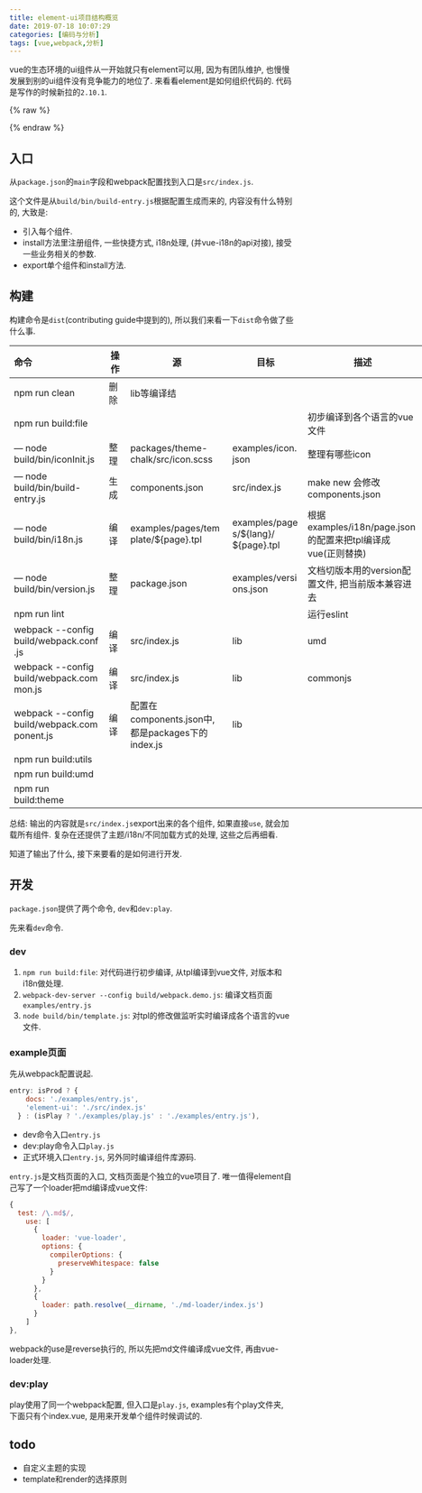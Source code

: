 ```yaml
---
title: element-ui项目结构概览
date: 2019-07-18 10:07:29
categories: [编码与分析]
tags: [vue,webpack,分析]
---
```

vue的生态环境的ui组件从一开始就只有element可以用, 因为有团队维护, 也慢慢发展到别的ui组件没有竞争能力的地位了. 来看看element是如何组织代码的. 代码是写作的时候新拉的`2.10.1`.

{% raw %}

<style>
  table {
    table-layout: fixed;
    width: calc(1030px * 0.75 - 40px);
    word-break: break-word;
  }
</style>

{% endraw %}

<!--more-->

## 入口

从`package.json`的`main`字段和webpack配置找到入口是`src/index.js`.

这个文件是从`build/bin/build-entry.js`根据配置生成而来的, 内容没有什么特别的, 大致是:

+ 引入每个组件.
+ install方法里注册组件, 一些快捷方式, i18n处理, (并vue-i18n的api对接), 接受一些业务相关的参数.
+ export单个组件和install方法.

## 构建

构建命令是`dist`(contributing guide中提到的), 所以我们来看一下`dist`命令做了些什么事.

| 命令                                        | 操作 | 源                                                | 目标                                 | 描述                                                        |
| :------------------------------------------ | ---- | ------------------------------------------------- | ------------------------------------ | ----------------------------------------------------------- |
| npm run clean                               | 删除 | lib等编译结                                       |                                      |                                                             |
| npm run build:file                          |      |                                                   |                                      | 初步编译到各个语言的vue文件                                 |
| — node build/bin/iconInit.js                | 整理 | packages/theme-chalk/src/icon.scss                | examples/icon.json                   | 整理有哪些icon                                              |
| — node build/bin/build-entry.js             | 生成 | components.json                                   | src/index.js                         | make new 会修改components.json                              |
| — node build/bin/i18n.js                    | 编译 | examples/pages/template/${page}.tpl               | examples/pages/\${lang}/​\${page}.tpl | 根据examples/i18n/page.json的配置来把tpl编译成vue(正则替换) |
| — node build/bin/version.js                 | 整理 | package.json                                      | examples/versions.json               | 文档切版本用的version配置文件, 把当前版本兼容进去           |
| npm run lint                                |      |                                                   |                                      | 运行eslint                                                  |
| webpack --config build/webpack.conf.js      | 编译 | src/index.js                                      | lib                                  | umd                                                         |
| webpack --config build/webpack.common.js    | 编译 | src/index.js                                      | lib                                  | commonjs                                                    |
| webpack --config build/webpack.component.js | 编译 | 配置在components.json中, 都是packages下的index.js | lib                                  |                                                             |
| npm run build:utils                         |      |                                                   |                                      |                                                             |
| npm run build:umd                           |      |                                                   |                                      |                                                             |
| npm run build:theme                         |      |                                                   |                                      |                                                             |

总结: 输出的内容就是`src/index.js`export出来的各个组件, 如果直接`use`, 就会加载所有组件. 复杂在还提供了主题/i18n/不同加载方式的处理, 这些之后再细看.

知道了输出了什么, 接下来要看的是如何进行开发.

## 开发

`package.json`提供了两个命令, `dev`和`dev:play`.

先来看`dev`命令.

### dev

1. `npm run build:file`: 对代码进行初步编译, 从tpl编译到vue文件, 对版本和i18n做处理.
2. `webpack-dev-server --config build/webpack.demo.js`: 编译文档页面`examples/entry.js`
3. `node build/bin/template.js`: 对tpl的修改做监听实时编译成各个语言的vue文件.

### example页面

先从webpack配置说起.

```js
entry: isProd ? {
    docs: './examples/entry.js',
    'element-ui': './src/index.js'
  } : (isPlay ? './examples/play.js' : './examples/entry.js'),
```

+ dev命令入口`entry.js`
+ dev:play命令入口`play.js`
+ 正式环境入口`entry.js`, 另外同时编译组件库源码.

`entry.js`是文档页面的入口, 文档页面是个独立的vue项目了. 唯一值得element自己写了一个loader把md编译成vue文件:

```js
{
  test: /\.md$/,
    use: [
      {
        loader: 'vue-loader',
        options: {
          compilerOptions: {
            preserveWhitespace: false
          }
        }
      },
      {
        loader: path.resolve(__dirname, './md-loader/index.js')
      }
    ]
},
```

webpack的use是reverse执行的, 所以先把md文件编译成vue文件, 再由vue-loader处理.

### dev:play

play使用了同一个webpack配置, 但入口是`play.js`, examples有个play文件夹, 下面只有个index.vue, 是用来开发单个组件时候调试的.

## todo

+ 自定义主题的实现
+ template和render的选择原则